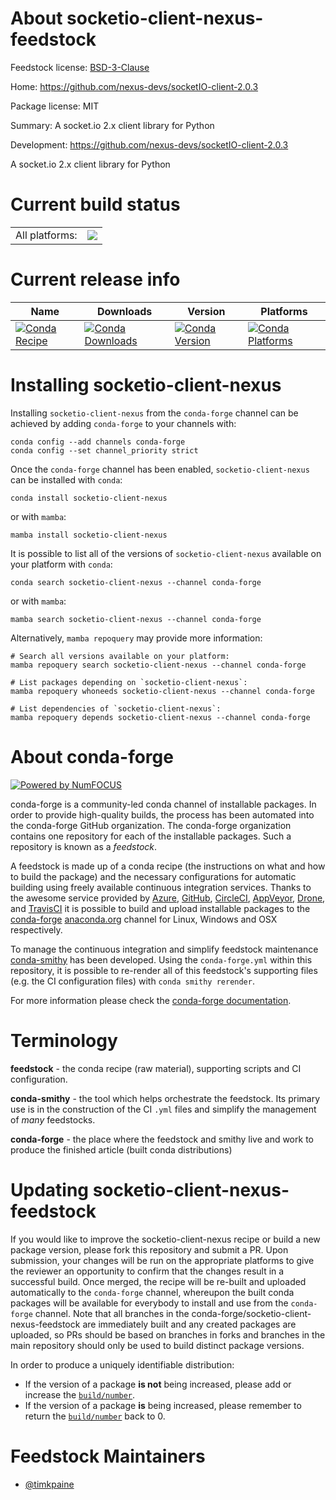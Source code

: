 About socketio-client-nexus-feedstock
=====================================

Feedstock license: [BSD-3-Clause](https://github.com/conda-forge/socketio-client-nexus-feedstock/blob/main/LICENSE.txt)

Home: https://github.com/nexus-devs/socketIO-client-2.0.3

Package license: MIT

Summary: A socket.io 2.x client library for Python

Development: https://github.com/nexus-devs/socketIO-client-2.0.3

A socket.io 2.x client library for Python


Current build status
====================


<table><tr><td>All platforms:</td>
    <td>
      <a href="https://dev.azure.com/conda-forge/feedstock-builds/_build/latest?definitionId=9621&branchName=main">
        <img src="https://dev.azure.com/conda-forge/feedstock-builds/_apis/build/status/socketio-client-nexus-feedstock?branchName=main">
      </a>
    </td>
  </tr>
</table>

Current release info
====================

| Name | Downloads | Version | Platforms |
| --- | --- | --- | --- |
| [![Conda Recipe](https://img.shields.io/badge/recipe-socketio--client--nexus-green.svg)](https://anaconda.org/conda-forge/socketio-client-nexus) | [![Conda Downloads](https://img.shields.io/conda/dn/conda-forge/socketio-client-nexus.svg)](https://anaconda.org/conda-forge/socketio-client-nexus) | [![Conda Version](https://img.shields.io/conda/vn/conda-forge/socketio-client-nexus.svg)](https://anaconda.org/conda-forge/socketio-client-nexus) | [![Conda Platforms](https://img.shields.io/conda/pn/conda-forge/socketio-client-nexus.svg)](https://anaconda.org/conda-forge/socketio-client-nexus) |

Installing socketio-client-nexus
================================

Installing `socketio-client-nexus` from the `conda-forge` channel can be achieved by adding `conda-forge` to your channels with:

```
conda config --add channels conda-forge
conda config --set channel_priority strict
```

Once the `conda-forge` channel has been enabled, `socketio-client-nexus` can be installed with `conda`:

```
conda install socketio-client-nexus
```

or with `mamba`:

```
mamba install socketio-client-nexus
```

It is possible to list all of the versions of `socketio-client-nexus` available on your platform with `conda`:

```
conda search socketio-client-nexus --channel conda-forge
```

or with `mamba`:

```
mamba search socketio-client-nexus --channel conda-forge
```

Alternatively, `mamba repoquery` may provide more information:

```
# Search all versions available on your platform:
mamba repoquery search socketio-client-nexus --channel conda-forge

# List packages depending on `socketio-client-nexus`:
mamba repoquery whoneeds socketio-client-nexus --channel conda-forge

# List dependencies of `socketio-client-nexus`:
mamba repoquery depends socketio-client-nexus --channel conda-forge
```


About conda-forge
=================

[![Powered by
NumFOCUS](https://img.shields.io/badge/powered%20by-NumFOCUS-orange.svg?style=flat&colorA=E1523D&colorB=007D8A)](https://numfocus.org)

conda-forge is a community-led conda channel of installable packages.
In order to provide high-quality builds, the process has been automated into the
conda-forge GitHub organization. The conda-forge organization contains one repository
for each of the installable packages. Such a repository is known as a *feedstock*.

A feedstock is made up of a conda recipe (the instructions on what and how to build
the package) and the necessary configurations for automatic building using freely
available continuous integration services. Thanks to the awesome service provided by
[Azure](https://azure.microsoft.com/en-us/services/devops/), [GitHub](https://github.com/),
[CircleCI](https://circleci.com/), [AppVeyor](https://www.appveyor.com/),
[Drone](https://cloud.drone.io/welcome), and [TravisCI](https://travis-ci.com/)
it is possible to build and upload installable packages to the
[conda-forge](https://anaconda.org/conda-forge) [anaconda.org](https://anaconda.org/)
channel for Linux, Windows and OSX respectively.

To manage the continuous integration and simplify feedstock maintenance
[conda-smithy](https://github.com/conda-forge/conda-smithy) has been developed.
Using the ``conda-forge.yml`` within this repository, it is possible to re-render all of
this feedstock's supporting files (e.g. the CI configuration files) with ``conda smithy rerender``.

For more information please check the [conda-forge documentation](https://conda-forge.org/docs/).

Terminology
===========

**feedstock** - the conda recipe (raw material), supporting scripts and CI configuration.

**conda-smithy** - the tool which helps orchestrate the feedstock.
                   Its primary use is in the construction of the CI ``.yml`` files
                   and simplify the management of *many* feedstocks.

**conda-forge** - the place where the feedstock and smithy live and work to
                  produce the finished article (built conda distributions)


Updating socketio-client-nexus-feedstock
========================================

If you would like to improve the socketio-client-nexus recipe or build a new
package version, please fork this repository and submit a PR. Upon submission,
your changes will be run on the appropriate platforms to give the reviewer an
opportunity to confirm that the changes result in a successful build. Once
merged, the recipe will be re-built and uploaded automatically to the
`conda-forge` channel, whereupon the built conda packages will be available for
everybody to install and use from the `conda-forge` channel.
Note that all branches in the conda-forge/socketio-client-nexus-feedstock are
immediately built and any created packages are uploaded, so PRs should be based
on branches in forks and branches in the main repository should only be used to
build distinct package versions.

In order to produce a uniquely identifiable distribution:
 * If the version of a package **is not** being increased, please add or increase
   the [``build/number``](https://docs.conda.io/projects/conda-build/en/latest/resources/define-metadata.html#build-number-and-string).
 * If the version of a package **is** being increased, please remember to return
   the [``build/number``](https://docs.conda.io/projects/conda-build/en/latest/resources/define-metadata.html#build-number-and-string)
   back to 0.

Feedstock Maintainers
=====================

* [@timkpaine](https://github.com/timkpaine/)

